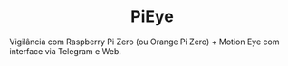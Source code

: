 <html>
  <body>
    <h1 style="text-align: center">PiEye</h1>
    <p>
      Vigilância com Raspberry Pi Zero (ou Orange Pi Zero) + Motion Eye com interface via Telegram e Web.
    </p>
    <div class="OUTRA">
      <div class="AINDAOUTRA>
        <p>
          Fácil instalação.
          Barato.
        </p>
      </div>
    </div>
  </body>
</html>
